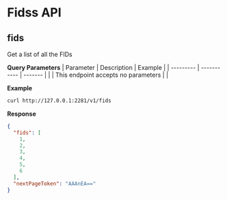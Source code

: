 # Fidss API

## fids

Get a list of all the FIDs

**Query Parameters**
| Parameter | Description | Example |
| --------- | ----------- | ------- |
| | This endpoint accepts no parameters | |

**Example**

```bash
curl http://127.0.0.1:2281/v1/fids
```

**Response**

```json
{
  "fids": [
    1,
    2,
    3,
    4,
    5,
    6
  ],
  "nextPageToken": "AAAnEA=="
}
```
